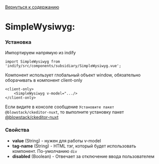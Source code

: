 [Вернуться к содержанию](/README.md#содержание)
# SimpleWysiwyg:

### Установка
Импортируем напрямую из indify

```import SimpleWysiwyg from 'indify/src/components/subsidiary/SimpleWysiwyg.vue';```

Компонент использует глобальный объект window, обязательно оборачивать в компонент client-only

```
<client-only>
    <SimpleWysiwyg v-model=".../>
</client-only>
```
Если видите в консоле сообщение ```Установите пакет @blowstack/ckeditor-nuxt```, то выполните установку
пакет [@blowstack/ckeditor-nuxt](https://github.com/blowstack/ckeditor-nuxt)

### Свойства
* **value** (String) - нужен для работы v-model
* **tag-name** (String) - HTML тэг, который будет использовать компонент. По-умолчанию ```div```
* **disabled** (Boolean) - Отвечает за отключение ввода пользователем